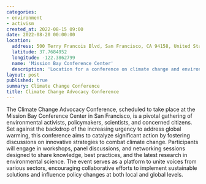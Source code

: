 ```yaml
---
categories:
- environment
- activism
created_at: 2022-08-15 09:00
date: 2022-08-20 00:00:00
location:
  address: 500 Terry Francois Blvd, San Francisco, CA 94158, United States
  latitude: 37.7684952
  longitude: -122.3862799
  name: 'Mission Bay Conference Center'
  description: 'Location for a conference on climate change and environmental policy'
layout: post
published: true
summary: Climate Change Conference
title: Climate Change Advocacy Conference
---
```


The Climate Change Advocacy Conference, scheduled to take place at the Mission Bay Conference Center in San Francisco, is a pivotal gathering of environmental activists, policymakers, scientists, and concerned citizens. Set against the backdrop of the increasing urgency to address global warming, this conference aims to catalyze significant action by fostering discussions on innovative strategies to combat climate change. Participants will engage in workshops, panel discussions, and networking sessions designed to share knowledge, best practices, and the latest research in environmental science. The event serves as a platform to unite voices from various sectors, encouraging collaborative efforts to implement sustainable solutions and influence policy changes at both local and global levels.